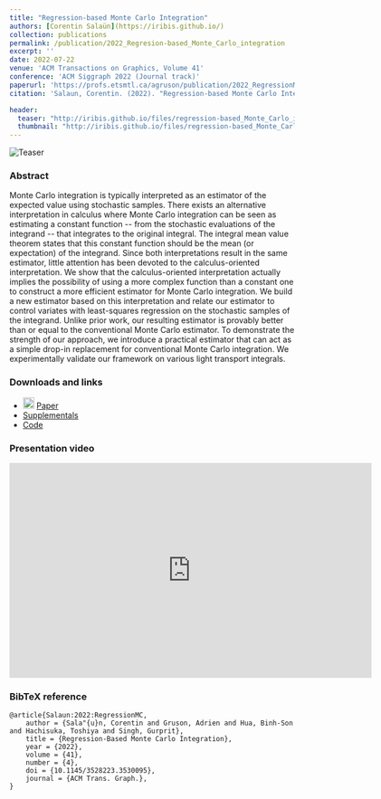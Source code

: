 ```yaml
---
title: "Regression-based Monte Carlo Integration"
authors: [Corentin Salaün](https://iribis.github.io/)
collection: publications
permalink: /publication/2022_Regresion-based_Monte_Carlo_integration
excerpt: ''
date: 2022-07-22
venue: 'ACM Transactions on Graphics, Volume 41'
conference: 'ACM Siggraph 2022 (Journal track)'
paperurl: 'https://profs.etsmtl.ca/agruson/publication/2022_RegressionMC/'
citation: 'Salaun, Corentin. (2022). "Regression-based Monte Carlo Integration" <i>ACM Transactions on Graphics, Volume 41</i>.'

header:
  teaser: "http://iribis.github.io/files/regression-based_Monte_Carlo_integration/teaser.jpg"
  thumbnail: "http://iribis.github.io/files/regression-based_Monte_Carlo_integration/thumbnail.jpg"
---
```


![Teaser](http://iribis.github.io/files/regression-based_Monte_Carlo_integration/teaser.jpg)

### Abstract

 Monte Carlo integration is typically interpreted as an estimator of the expected value using stochastic samples. There exists an alternative interpretation in calculus where Monte Carlo integration can be seen as estimating a constant function -- from the stochastic evaluations of the integrand -- that integrates to the original integral. The integral mean value theorem states that this constant function should be the mean (or expectation) of the integrand. Since both interpretations result in the same estimator, little attention has been devoted to the calculus-oriented interpretation. We show that the calculus-oriented interpretation actually implies the possibility of using a more complex function than a constant one to construct a more efficient estimator for Monte Carlo integration. We build a new estimator based on this interpretation and relate our estimator to control variates with least-squares regression on the stochastic samples of the integrand. Unlike prior work, our resulting estimator is provably better than or equal to the conventional Monte Carlo estimator. To demonstrate the strength of our approach, we introduce a practical estimator that can act as a simple drop-in replacement for conventional Monte Carlo integration. We experimentally validate our framework on various light transport integrals. 

### Downloads and links
- <img width="20px" src="http://iribis.github.io/assets/fonts/file-pdf-solid.svg"> [Paper](http://iribis.github.io/files/regression-based_Monte_Carlo_integration/regression-based_Monte_Carlo_integration.pdf)<br />
- <i class="fas fa-fw fa-link" aria-hidden="true"></i> [Supplementals](http://adrien-gruson.com/research/2022_RegressionMC/)<br />
- <i class="fab fa-fw fa-github" aria-hidden="true"></i> [Code](https://github.com/iribis/regressionmc)

### Presentation video

<iframe
    width="640"
    height="380"
    src="https://www.youtube.com/embed/CWVn3L_JghM"
    frameborder="0"
    allow="autoplay; encrypted-media"
    allowfullscreen
>
</iframe>

### BibTeX reference

    @article{Salaun:2022:RegressionMC,
        author = {Sala"{u}n, Corentin and Gruson, Adrien and Hua, Binh-Son and Hachisuka, Toshiya and Singh, Gurprit},
        title = {Regression-Based Monte Carlo Integration},
        year = {2022},
        volume = {41},
        number = {4},
        doi = {10.1145/3528223.3530095},
        journal = {ACM Trans. Graph.},
    }   